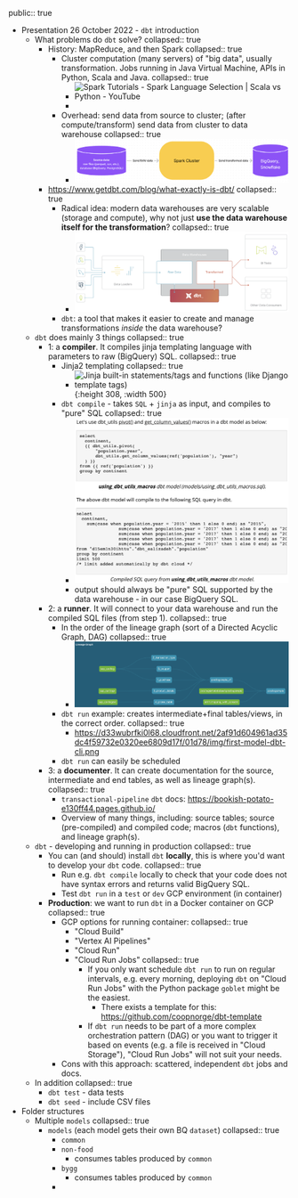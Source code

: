 public:: true

- Presentation 26 October 2022 - `dbt` introduction
	- What problems do `dbt` solve?
	  collapsed:: true
		- History: MapReduce, and then Spark
		  collapsed:: true
			- Cluster computation (many servers) of "big data", usually transformation. Jobs running in Java Virtual Machine, APIs in Python, Scala and Java.
			  collapsed:: true
				- ![Spark Tutorials - Spark Language Selection | Scala vs Python - YouTube](https://i.ytimg.com/vi/HMjarM0ZXPo/maxresdefault.jpg)
				-
			- Overhead: send data from source to cluster; (after compute/transform) send data from cluster to data warehouse
			  collapsed:: true
				- ![image.png](../assets/image_1666768155586_0.png)
		- https://www.getdbt.com/blog/what-exactly-is-dbt/
		  collapsed:: true
			- Radical idea: modern data warehouses are very scalable (storage and compute), why not just **use the data warehouse itself for the transformation**?
			  collapsed:: true
				- ![image.png](../assets/image_1666767399015_0.png)
			- `dbt`: a tool that makes it easier to create and manage transformations _inside_ the data warehouse?
	- `dbt` does mainly 3 things
	  collapsed:: true
		- 1: a **compiler**. It compiles jinja templating language with parameters to raw (BigQuery) SQL.
		  collapsed:: true
			- Jinja2 templating
			  collapsed:: true
				- ![Jinja built-in statements/tags and functions (like Django template tags)](https://www.webforefront.com/static/images/beginningdjango/Figure_4-2.png){:height 308, :width 500}
			- `dbt compile` - takes `SQL` + `jinja` as input, and compiles to "pure" SQL
			  collapsed:: true
				- ![image.png](../assets/image_1666768957265_0.png)
				- output should always be "pure" SQL supported by the data warehouse - in our case BigQuery SQL.
		- 2: a **runner**. It will connect to your data warehouse and run the compiled SQL files (from step 1).
		  collapsed:: true
			- In the order of the lineage graph (sort of a Directed Acyclic Graph, DAG)
			  collapsed:: true
				- ![image.png](../assets/image_1666770194909_0.png)
			- `dbt run` example: creates intermediate+final tables/views, in the correct order.
			  collapsed:: true
				- https://d33wubrfki0l68.cloudfront.net/2af91d604961ad35dc4f59732e0320ee6809d17f/01d78/img/first-model-dbt-cli.png
			- `dbt run` can easily be scheduled
		- 3: a **documenter**. It can create documentation for the source, intermediate and end tables, as well as lineage graph(s).
		  collapsed:: true
			- `transactional-pipeline` `dbt` docs: https://bookish-potato-e130ff44.pages.github.io/
			- Overview of many things, including: source tables; source (pre-compiled) and compiled code; macros (`dbt` functions), and lineage graph(s).
	- `dbt` - developing and running in production
	  collapsed:: true
		- You can (and should) install `dbt` **locally**, this is where you'd want to develop your `dbt` code.
		  collapsed:: true
			- Run e.g. `dbt compile` locally to check that your code does not have syntax errors and returns valid BigQuery SQL.
			- Test `dbt run` in a `test` or `dev` GCP environment (in container)
		- **Production**: we want to run `dbt` in a Docker container on GCP
		  collapsed:: true
			- GCP options for running container:
			  collapsed:: true
				- "Cloud Build"
				- "Vertex AI Pipelines"
				- "Cloud Run"
				- "Cloud Run Jobs"
				  collapsed:: true
					- If you only want schedule `dbt run` to run on regular intervals, e.g. every morning, deploying `dbt` on "Cloud Run Jobs" with the Python package `goblet` might be the easiest.
						- There exists a template for this: https://github.com/coopnorge/dbt-template
					- If `dbt run` needs to be part of a more complex orchestration pattern (DAG) or you want to trigger it based on events (e.g. a file is received in "Cloud Storage"), "Cloud Run Jobs" will not suit your needs.
			- Cons with this approach: scattered, independent `dbt` jobs and docs.
	- In addition
	  collapsed:: true
		- `dbt test` - data tests
		- `dbt seed` - include CSV files
- Folder structures
	- Multiple `models`
	  collapsed:: true
		- `models` (each model gets their own BQ `dataset`)
		  collapsed:: true
			- `common`
			- `non-food`
				- consumes tables produced by `common`
			- `bygg`
				- consumes tables produced by `common`
			-